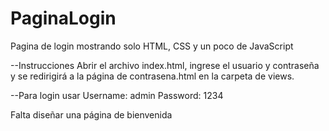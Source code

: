 # PaginaLogin
Pagina de login mostrando solo HTML, CSS y un poco de JavaScript

--Instrucciones
Abrir el archivo index.html, ingrese el usuario y contraseña y se redirigirá a la página de contrasena.html en la carpeta de views.

--Para login usar
Username: admin
Password: 1234

Falta diseñar una página de bienvenida